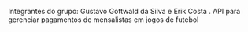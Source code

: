 Integrantes do grupo:
Gustavo Gottwald da Silva e Erik Costa . API para gerenciar pagamentos de mensalistas em jogos de futebol
